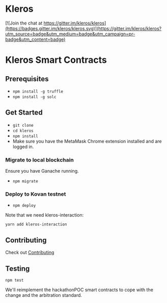 # Kleros

[![Join the chat at https://gitter.im/kleros/kleros](https://badges.gitter.im/kleros/kleros.svg)](https://gitter.im/kleros/kleros?utm_source=badge&utm_medium=badge&utm_campaign=pr-badge&utm_content=badge)

# Kleros Smart Contracts

## Prerequisites
* `npm install -g truffle`
* `npm install -g solc`

## Get Started
* `git clone`
* `cd kleros`
* `npm install`
* Make sure you have the MetaMask Chrome extension installed and are logged in.

### Migrate to local blockchain
Ensure you have Ganache running.
* `npm migrate`

### Deploy to Kovan testnet
* `npm deploy`

Note that we need kleros-interaction:
```
yarn add kleros-interaction
```

## Contributing
Check out [Contributing](Contributing.md)

## Testing
`npm test`

We'll reimplement the hackathonPOC smart contracts to cope with the change and the arbitration standard.
